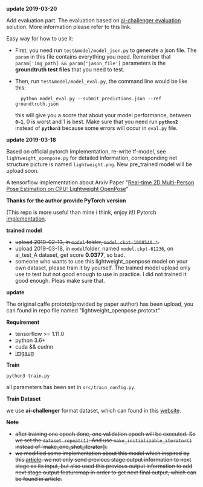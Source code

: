 **update 2019-03-20**

Add evaluation part. The evaluation based on [ai-challenger evaluation](https://github.com/AIChallenger/AI_Challenger_2017/tree/master/Evaluation/keypoint_eval) solution. 
More information please refer to this link.

Easy way for how to use it:
* First, you need run  `test&model/model_json.py` to generate a json file. The `param` in this file contains everything you need.
Remember that `param['img_path] && param['jason_file']` parameters is the **groundtruth test files** that you need to test.
* Then, run `test&model/model_eval.py`, the command line would be like this:
    
        python model_eval.py --submit predictions.json --ref groundtruth.json
  this will give you a score that about your model performance, between **`0~1`**, 0 is worst and 1 is best.
  Make sure that you need run **`python2`** instead of **`python3`** because some errors will occur in `eval.py` file.



**update 2019-03-18**

Based on official pytorch implementation, re-write tf-model, see `lightweight_openpose.py` for detailed information, corresponding net structure picture is named `lightweight.png`. New pre_trained
model will be upload soon.
 
A tensorflow implementation about Arxiv Paper "[Real-time 2D Multi-Person Pose Estimation on CPU: Lightweight OpenPose](https://arxiv.org/abs/1811.12004)"

**Thanks for the author provide PyTorch version**

(This repo is more useful than mine i think, enjoy it!)
Pytorch [implementation](https://github.com/Daniil-Osokin/lightweight-human-pose-estimation.pytorch).

**trained model**

* ~~upload 2019-02-13, in `model` folder, `model.ckpt-1008540.*`.~~ 
* upload 2019-03-18, in `model`folder, named `model.ckpt-61236`, on ai_test_A dataset, get score **0.0377**, so bad.
* someone who wants to use this lightweight_openpose model on your own dataset, please train it by yourself. The trained model upload only use to test but not
good enough to use in practice. I did not trained it good enough. Pleas make sure that.

**update**

The original caffe prototxt(provided by paper author) has been upload, you can found in repo file named "lightweight_openpose.prototxt"

**Requirement**
* tensorflow >= 1.11.0
* python 3.6+
* cuda && cudnn
* [imgaug](https://github.com/aleju/imgaug)

**Train**

``python3 train.py``

all parameters has been set in ``src/train_config.py``.

**Train Dataset**

we use **ai-challenger** format dataset, which can found in this [website](https://challenger.ai/competition/keypoint).

**~~Note~~**

* ~~after training one epoch done, one validation epoch will be executed. So we set the `dataset.repeat(1)`. And use `make_initializable_iterator()` instead of `make_one_shot_iterator().~~
* ~~we modified some implementation about this model which inspired by this [article](https://arxiv.org/abs/1901.01760). we not only send previous stage output information to next stage as its input, but also used this previous output information to add next stage output featuremap in order to get next final output, which can be found in article.~~

